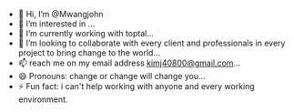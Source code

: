 - 👋 Hi, I’m @Mwangjohn
- 👀 I’m interested in ...
- 🌱 I’m currently working with toptal...
- 💞️ I’m looking to collaborate with  every client and professionals in every project  to bring change to the world...
- 📫  reach me  on my email address kimj40800@gmail.com...
- 😄 Pronouns:  change or change will change you...
- ⚡ Fun fact: i can't help working with anyone and every working environment.

<!---
Mwangjohn/Mwangjohn is a ✨ special ✨ repository because its `README.md` (this file) appears on your GitHub profile.
You can click the Preview link to take a look at your changes.
--->
